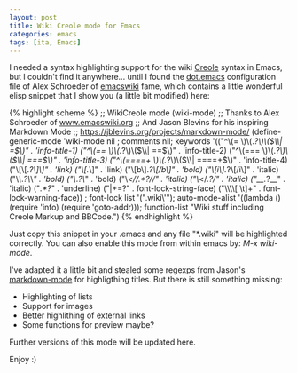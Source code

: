 ```yaml
---
layout: post
title: Wiki Creole mode for Emacs
categories: emacs
tags: [ita, Emacs]
---
```


I needed a syntax highlighting support for the wiki [Creole](https://www.wikicreole.org/wiki/Creole1.0) syntax in Emacs, but I couldn't find it anywhere... until I found the [dot.emacs](https://www.emacswiki.org/cgi-bin/wiki/menu-bar%2B.el/Search/AlexSchroeder/AlexSchroederConfigPyrobombus) configuration file of Alex Schroeder of [emacswiki](https://www.emacswiki.org) fame, which contains a little wonderful elisp snippet that I show you (a little bit modified) here:

{% highlight scheme %}
;; WikiCreole mode (wiki-mode)
;; Thanks to Alex Schroeder of www.emacswiki.org 
;; And Jason Blevins for his inspiring Markdown Mode
;; https://jblevins.org/projects/markdown-mode/
(define-generic-mode 'wiki-mode 
  nil ; comments 
  nil; keywords 
  '(("^\\(= \\)\\(.*?\\)\\($\\| =$\\)" . 'info-title-1)
    ("^\\(== \\)\\(.*?\\)\\($\\| ==$\\)" . 'info-title-2)
    ("^\\(=== \\)\\(.*?\\)\\($\\| ===$\\)" . 'info-title-3)
    ("^\\(====+ \\)\\(.*?\\)\\($\\| ====+$\\)" . 'info-title-4) 
    ("\\[\\[.*?\\]\\]" . 'link)
    ("\\[.*\\]" . 'link)
    ("\\[b\\].*?\\[/b\\]" . 'bold)
    ("\\[i\\].*?\\[/i\\]" . 'italic)
    ("\\*\\*.*?\\*\\*" . 'bold)
    ("\\*.*?\\*" . 'bold)
    ("\\_<//.*?//" . 'italic)
    ("\\_</.*?/" . 'italic)
    ("__.*?__" . 'italic)
    ("_.*?_" . 'underline)
    ("|+=?" . font-lock-string-face)
    ("\\\\\\\\[ \t]+" . font-lock-warning-face)) ; font-lock list
  '(".wiki\\'"); auto-mode-alist
  '((lambda () (require 'info) (require 'goto-addr))); function-list
  "Wiki stuff including Creole Markup and BBCode.")
{% endhighlight %}

Just copy this snippet in your .emacs and any file "\*.wiki" will be highlighted correctly. You can also enable this mode from within emacs by: *M-x wiki-mode*.

I've adapted it a little bit and stealed some regexps from Jason's [markdown-mode](https://jblevins.org/projects/markdown-mode/) for highligthing titles. But there is still something missing:

 - Highlighting of lists
 - Support for images
 - Better highlithing of external links
 - Some functions for preview maybe?

Further versions of this mode will be updated here.

Enjoy :)
